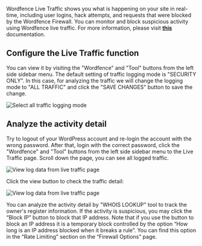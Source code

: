 Wordfence Live Traffic shows you what is happening on your site in real-time, including user logins, hack attempts, and requests that were blocked by the Wordfence Firewall. You can monitor and block suspicious activity using Wordfence live traffic. For more information, please visit [**this**](https://www.wordfence.com/help/tools/live-traffic/?utm_source=plugin&utm_medium=pluginUI&utm_campaign=docsIcon) documentation.

## Configure the Live Traffic function

You can view it by visiting the "Wordfence" and "Tool" buttons from the left side sidebar menu. The default setting of traffic logging mode is "SECURITY ONLY". In this case, for analyzing the traffic we will change the logging mode to "ALL TRAFFIC" and click the "SAVE CHANGES" button to save the change.

![Select all traffic logging mode](https://raw.githubusercontent.com/HKSSY/katacoda-scenarios/main/wordpresssecurity/improve_system_security/image/wordfence_live_traffic_mode.png)

## Analyze the activity detail

Try to logout of your WordPress account and re-login the account with the wrong password. After that, login with the correct password, click the "Wordfence" and "Tool" buttons from the left side sidebar menu to the Live Traffic page. Scroll down the page, you can see all logged traffic. 

![View log data from live traffic page](https://raw.githubusercontent.com/HKSSY/katacoda-scenarios/main/wordpresssecurity/improve_system_security/image/wordfence_view_log_data.png)

Click the view button to check the traffic detail:

![View log data from live traffic page](https://raw.githubusercontent.com/HKSSY/katacoda-scenarios/main/wordpresssecurity/improve_system_security/image/wordfence_view_log_data_detail.png)

You can analyze the activity detail by "WHOIS LOOKUP" tool to track the owner's register information. If the activity is suspicious, you may click the “Block IP” button to block that IP address. Note that if you use the button to block an IP address it is a temporary block controlled by the option “How long is an IP address blocked when it breaks a rule”. You can find this option in the “Rate Limiting” section on the “Firewall Options” page.
